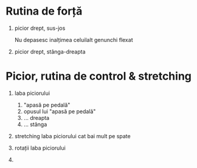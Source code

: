 # Rutina de forță

1. picior drept, sus-jos

   Nu depasesc inalțimea celuilalt genunchi flexat
   
1. picior drept, stânga-dreapta


# Picior, rutina de control & stretching

1. laba piciorului
   1. "apasă pe pedală" 
   1. opusul lui "apasă pe pedală"
   1. ... dreapta
   1. ... stânga
   
   
1. stretching laba piciorului cat bai mult pe spate
1. rotații laba piciorului
1. 
